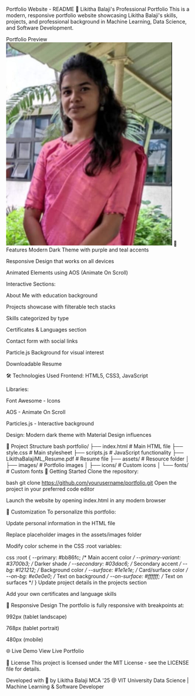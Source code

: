 Portfolio Website - README
🌟 Likitha Balaji's Professional Portfolio
This is a modern, responsive portfolio website showcasing Likitha Balaji's skills, projects, and professional background in Machine Learning, Data Science, and Software Development.

Portfolio Preview
![image alt](https://github.com/Likithabalaji937/Liki_Portfolio/blob/d35597488dcdbba1a6e3859b8add5ccb102cb51c/liki.jpeg)
🚀 Features
Modern Dark Theme with purple and teal accents

Responsive Design that works on all devices

Animated Elements using AOS (Animate On Scroll)

Interactive Sections:

About Me with education background

Projects showcase with filterable tech stacks

Skills categorized by type

Certificates & Languages section

Contact form with social links

Particle.js Background for visual interest

Downloadable Resume

🛠️ Technologies Used
Frontend: HTML5, CSS3, JavaScript

Libraries:

Font Awesome - Icons

AOS - Animate On Scroll

Particles.js - Interactive background

Design: Modern dark theme with Material Design influences

🧩 Project Structure
bash
portfolio/
├── index.html          # Main HTML file
├── style.css           # Main stylesheet
├── scripts.js          # JavaScript functionality
├── LikithaBalajiML_Resume.pdf  # Resume file
├── assets/             # Resource folder
│   ├── images/         # Portfolio images
│   ├── icons/          # Custom icons
│   └── fonts/          # Custom fonts
🚀 Getting Started
Clone the repository:

bash
git clone https://github.com/yourusername/portfolio.git
Open the project in your preferred code editor

Launch the website by opening index.html in any modern browser

🎨 Customization
To personalize this portfolio:

Update personal information in the HTML file

Replace placeholder images in the assets/images folder

Modify color scheme in the CSS :root variables:

css
:root {
  --primary: #bb86fc;        /* Main accent color */
  --primary-variant: #3700b3; /* Darker shade */
  --secondary: #03dac6;      /* Secondary accent */
  --bg: #121212;             /* Background color */
  --surface: #1e1e1e;        /* Card/surface color */
  --on-bg: #e0e0e0;          /* Text on background */
  --on-surface: #ffffff;     /* Text on surfaces */
}
Update project details in the projects section

Add your own certificates and language skills

📱 Responsive Design
The portfolio is fully responsive with breakpoints at:

992px (tablet landscape)

768px (tablet portrait)

480px (mobile)

🌐 Live Demo
View Live Portfolio

📄 License
This project is licensed under the MIT License - see the LICENSE file for details.

Developed with 💜 by Likitha Balaji
MCA '25 @ VIT University
Data Science | Machine Learning & Software Developer
